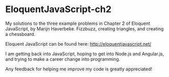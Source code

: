 # EloquentJavaScript-ch2
My solutions to the three example problems in Chapter 2 of Eloquent JavaScript, by Marijn Haverbeke. Fizzbuzz, creating triangles, 
and creating a chessboard. 

Eloquent JavaScript can be found here: http://eloquentjavascript.net/ 

I am getting back into JavaScript, hoping to get into Node.js and Angular.js, and trying to make a career change into programming.

Any feedback for helping me improve my code is greatly appreciated!
